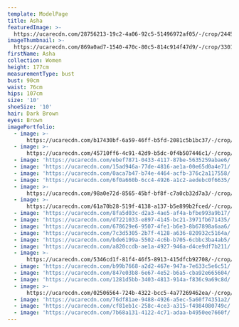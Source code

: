 ```yaml
---
template: ModelPage
title: Asha
featuredImage: >-
  https://ucarecdn.com/28756213-19c2-4a06-92c5-51496972af05/-/crop/2445x911/0,447/-/preview/
imageThumbnail: >-
  https://ucarecdn.com/869a0ad7-1540-470c-80c5-814c914f47d9/-/crop/3301x4732/908,0/-/preview/
firstName: Asha
collection: Women
height: 177cm
measurementType: bust
bust: 90cm
waist: 76cm
hips: 107cm
size: '10'
shoeSize: '10'
hair: Dark Brown
eyes: Brown
imagePortfolio:
  - image: >-
      https://ucarecdn.com/b17430bf-6a59-46ff-b5fd-2081c5b1bc37/-/crop/3738x4870/742,0/-/preview/
  - image: >-
      https://ucarecdn.com/45710ff6-4c91-42d9-b5dc-0f4b507446c1/-/crop/4034x6159/398,488/-/preview/
  - image: 'https://ucarecdn.com/ebef7871-0433-4117-87be-5635259abae6/'
  - image: 'https://ucarecdn.com/15ad946a-77de-4816-ae1a-00e65d0a4e71/'
  - image: 'https://ucarecdn.com/0aca7b47-b74e-4464-acfb-376c2a117558/'
  - image: 'https://ucarecdn.com/6f0a660b-6cc4-4926-a1c2-aedebc0f6635/'
  - image: >-
      https://ucarecdn.com/98a0e72d-8565-45bf-bf8f-c7a0cb32d7a3/-/crop/1632x2084/0,365/-/preview/
  - image: >-
      https://ucarecdn.com/61a70b28-519f-4138-a137-b5e899b2fced/-/crop/1634x1825/0,622/-/preview/
  - image: 'https://ucarecdn.com/8fa5d03c-d2a3-4ae5-af4a-bfbe993a9b17/'
  - image: 'https://ucarecdn.com/d7221033-e897-4145-bc21-3971fb671435/'
  - image: 'https://ucarecdn.com/678629e6-9507-4fe1-b6e3-8b67898a6aa6/'
  - image: 'https://ucarecdn.com/7c3d5305-2b7f-4128-a636-820932c5164a/'
  - image: 'https://ucarecdn.com/bde6199a-5502-4c6b-b705-6cbbc3ba4ab5/'
  - image: 'https://ucarecdn.com/a820ccdb-ae1a-4927-946a-d4ce9df7b211/'
  - image: >-
      https://ucarecdn.com/5346cd1f-81f4-46f5-8913-415dfcb92708/-/crop/1632x2066/0,383/-/preview/
  - image: 'https://ucarecdn.com/b99b7668-a2d2-467e-947a-7e633c5e6c51/'
  - image: 'https://ucarecdn.com/847e03b8-6e67-4e52-b6a5-cba92e665604/'
  - image: 'https://ucarecdn.com/1281d5bb-3403-4813-914a-f836c9a69c8d/'
  - image: >-
      https://ucarecdn.com/02506564-724b-4322-bcc5-4a77269462ea/-/crop/1544x1080/376,0/-/preview/
  - image: 'https://ucarecdn.com/76df81ae-9488-4926-a5ec-5a60f74351a2/'
  - image: 'https://ucarecdn.com/cf81eb1c-258c-4ce3-a315-f4984080749c/'
  - image: 'https://ucarecdn.com/7b68a131-4122-4c71-adaa-b4950ee7660f/'
---
```


